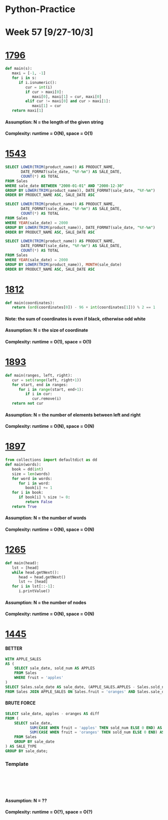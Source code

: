 # Python-Practice

# Week 57 [9/27-10/3]

# [1796](https://leetcode.com/problems/second-largest-digit-in-a-string/)
```python
def main(s):
   maxi = [-1, -1]
   for i in s:
      if i.isnumeric():
         cur = int(i)
         if cur > maxi[0]:
            maxi[0], maxi[1] = cur, maxi[0]
         elif cur != maxi[0] and cur > maxi[1]:
            maxi[1] = cur
   return maxi[1]
```
#### Assumption: N = the length of the given string
#### Complexity: runtime = O(N), space = O(1)

# [1543](https://leetcode.com/problems/fix-product-name-format/)
```sql
SELECT LOWER(TRIM(product_name)) AS PRODUCT_NAME,
       DATE_FORMAT(sale_date, "%Y-%m") AS SALE_DATE,
       COUNT(*) AS TOTAL
FROM Sales
WHERE sale_date BETWEEN "2000-01-01" AND "2000-12-30"
GROUP BY LOWER(TRIM(product_name)), DATE_FORMAT(sale_date, "%Y-%m")
ORDER BY PRODUCT_NAME ASC, SALE_DATE ASC
```
```sql
SELECT LOWER(TRIM(product_name)) AS PRODUCT_NAME,
       DATE_FORMAT(sale_date, "%Y-%m") AS SALE_DATE,
       COUNT(*) AS TOTAL
FROM Sales
WHERE YEAR(sale_date) = 2000
GROUP BY LOWER(TRIM(product_name)), DATE_FORMAT(sale_date, "%Y-%m")
ORDER BY PRODUCT_NAME ASC, SALE_DATE ASC
```
```sql
SELECT LOWER(TRIM(product_name)) AS PRODUCT_NAME,
       DATE_FORMAT(sale_date, "%Y-%m") AS SALE_DATE,
       COUNT(*) AS TOTAL
FROM Sales
WHERE YEAR(sale_date) = 2000
GROUP BY LOWER(TRIM(product_name)), MONTH(sale_date)
ORDER BY PRODUCT_NAME ASC, SALE_DATE ASC
```

# [1812](https://leetcode.com/problems/determine-color-of-a-chessboard-square/)
```python
def main(coordinates):
   return (ord(coordinates[0]) - 96 + int(coordinates[1])) % 2 == 1
```
#### Note: the sum of coordinates is even if black, otherwise odd white
#### Assumption: N = the size of coordinate
#### Complexity: runtime = O(1), space = O(1)

# [1893](https://leetcode.com/problems/check-if-all-the-integers-in-a-range-are-covered/)
```python
def main(ranges, left, right):
   cur = set(range(left, right+1))
   for start, end in ranges:
      for i in range(start, end+1):
         if i in cur:
            cur.remove(i)
   return not cur
```
#### Assumption: N = the number of elements between left and right
#### Complexity: runtime = O(N), space = O(N)

# [1897](https://leetcode.com/problems/redistribute-characters-to-make-all-strings-equal/)
```python
from collections import defaultdict as dd
def main(words):
   book = dd(int)
   size = len(words)
   for word in words:
      for i in word:
         book[i] += 1
   for i in book:
      if book[i] % size != 0:
         return False
   return True
```
#### Assumption: N = the number of words
#### Complexity: runtime = O(N), space = O(N)

# [1265](https://leetcode.com/problems/print-immutable-linked-list-in-reverse/)
```python
def main(head):
   lst = [head]
   while head.getNext():
      head = head.getNext()
      lst += [head]
   for i in lst[::-1]:
      i.printValue()
```
#### Assumption: N = the number of nodes
#### Complexity: runtime = O(N), space = O(N)

# [1445](https://leetcode.com/problems/apples-oranges/)
#### BETTER
```sql
WITH APPLE_SALES
AS (
    SELECT sale_date, sold_num AS APPLES
    FROM Sales
    WHERE fruit = 'apples'
)
SELECT Sales.sale_date AS sale_date, (APPLE_SALES.APPLES - Sales.sold_num) AS diff
FROM Sales JOIN APPLE_SALES ON Sales.fruit = 'oranges' AND Sales.sale_date = APPLE_SALES.sale_date
```
#### BRUTE FORCE
```sql
SELECT sale_date, apples - oranges AS diff
FROM (
    SELECT sale_date,
           SUM(CASE WHEN fruit = 'apples' THEN sold_num ELSE 0 END) AS apples,
           SUM(CASE WHEN fruit = 'oranges' THEN sold_num ELSE 0 END) AS oranges
    FROM Sales
    GROUP BY sale_date
) AS SALE_TYPE
GROUP BY sale_date;
```

### Template
# []()
```sql
```

# []()
```python
```
#### Assumption: N = ??
#### Complexity: runtime = O(?), space = O(?)
